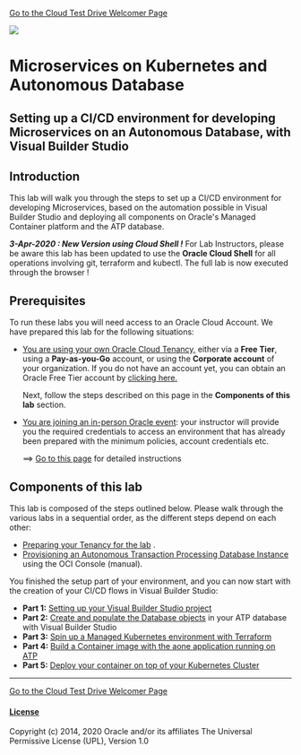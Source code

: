 [Go to the Cloud Test Drive Welcomer Page](../../readme.md)

![](../../common/images/customer.logo2.png)

# Microservices on Kubernetes and Autonomous Database

## Setting up a CI/CD environment for developing Microservices on an Autonomous Database, with Visual Builder Studio

## Introduction

This lab will walk you through the steps to set up a CI/CD environment for developing Microservices, based on the automation possible in Visual Builder Studio and deploying all components on Oracle's Managed Container platform and the ATP database.

***3-Apr-2020 : New Version using Cloud Shell !***  For Lab Instructors, please be aware this lab has been updated to use the **Oracle Cloud Shell** for all operations involving git, terraform and kubectl.  The full lab is now executed through the browser !



## Prerequisites

To run these labs you will need access to an Oracle Cloud Account.  We have prepared this lab for the following situations: 

- <u>You are using your own Oracle Cloud Tenancy,</u> either via a **Free Tier**, using a **Pay-as-you-Go** account, or using the **Corporate account** of your organization.  If you do not have an account yet, you can obtain  an Oracle Free Tier account by [clicking here.](https://myservices.us.oraclecloud.com/mycloud/signup?sourceType=:ow:wb:sh:em::RC_WWMK200517P00005:Vlab_Ku8_ATP_July&intcmp=:ow:wb:sh:em::RC_WWMK200517P00005:Vlab_Ku8_ATP_July)

  Next, follow the steps described on this page in the **Components of this lab** section.

  

- <u>You are joining an in-person Oracle event</u>: your instructor will provide you the required credentials to access an environment that has already been prepared with the minimum policies, account credentials etc.  
  
  ==> [Go to this page](../../ATP/readme.md) for detailed instructions



## Components of this lab

This lab is composed of the steps outlined below.  Please walk through the various labs in a sequential order, as the different steps depend on each other:

- [Preparing your Tenancy for the lab](env-setup.md) .
- [Provisioning an Autonomous Transaction Processing Database Instance](LabGuide100ProvisionAnATPDatabase.md)  using the OCI Console (manual).

  

You finished the setup part of your environment, and you can now start with the creation of your CI/CD flows in Visual Builder Studio:

- **Part 1:** [Setting up your Visual Builder Studio project](LabGuide250Devcs-proj_own1.md)
- **Part 2:** [Create and populate the Database objects](LabGuide400DataLoadingIntoATP_own.md) in your ATP database with Visual Builder Studio
- **Part 3:** [Spin up a Managed Kubernetes environment with Terraform](LabGuide660OKE_Create.md)
- **Part 4:** [Build a Container image with the aone application running on ATP](LabGuide650BuildDocker.md)
- **Part 5:** [Deploy your container on top of your Kubernetes Cluster](LabGuide670DeployDocker.md)

---



[Go to the Cloud Test Drive Welcomer Page](../../readme.md)



#### [License](../../LICENSE)

Copyright (c) 2014, 2020 Oracle and/or its affiliates
The Universal Permissive License (UPL), Version 1.0
